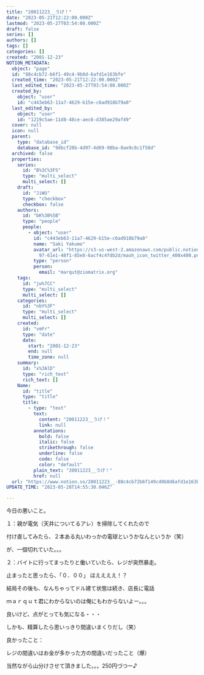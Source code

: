 ```yaml
---
title: "20011223__うげ！"
date: "2023-05-21T12:22:00.000Z"
lastmod: "2023-05-27T03:54:00.000Z"
draft: false
series: []
authors: []
tags: []
categories: []
created: "2001-12-23"
NOTION_METADATA:
  object: "page"
  id: "88c4cb72-b6f1-49c4-9b8d-6afd1e163bfe"
  created_time: "2023-05-21T12:22:00.000Z"
  last_edited_time: "2023-05-27T03:54:00.000Z"
  created_by:
    object: "user"
    id: "c443eb63-11a7-4629-b15e-c6ad918b79a0"
  last_edited_by:
    object: "user"
    id: "1219c5ae-11d8-48ce-aec6-d385ae29af49"
  cover: null
  icon: null
  parent:
    type: "database_id"
    database_id: "9dbcf20b-4d97-4d69-98ba-8ae9c8c1f58d"
  archived: false
  properties:
    series:
      id: "B%3C%3FS"
      type: "multi_select"
      multi_select: []
    draft:
      id: "JiWU"
      type: "checkbox"
      checkbox: false
    authors:
      id: "bK%3B%5B"
      type: "people"
      people:
        - object: "user"
          id: "c443eb63-11a7-4629-b15e-c6ad918b79a0"
          name: "Saki Yakumo"
          avatar_url: "https://s3-us-west-2.amazonaws.com/public.notion-static.com/3ad1c4\
            97-61e1-48f1-85e8-6acf4c4fdb2d/maoh_icon_twitter_400x400.png"
          type: "person"
          person:
            email: "marqut@ziomatrix.org"
    tags:
      id: "jw%7CC"
      type: "multi_select"
      multi_select: []
    categories:
      id: "nbY%3F"
      type: "multi_select"
      multi_select: []
    created:
      id: "vmFr"
      type: "date"
      date:
        start: "2001-12-23"
        end: null
        time_zone: null
    summary:
      id: "x%3AlD"
      type: "rich_text"
      rich_text: []
    Name:
      id: "title"
      type: "title"
      title:
        - type: "text"
          text:
            content: "20011223__うげ！"
            link: null
          annotations:
            bold: false
            italic: false
            strikethrough: false
            underline: false
            code: false
            color: "default"
          plain_text: "20011223__うげ！"
          href: null
  url: "https://www.notion.so/20011223__-88c4cb72b6f149c49b8d6afd1e163bfe"
UPDATE_TIME: "2023-05-28T14:55:30.046Z"

---
```

<link rel="stylesheet" href="https://cdn.jsdelivr.net/npm/katex@0.16.2/dist/katex.min.css" integrity="sha384-bYdxxUwYipFNohQlHt0bjN/LCpueqWz13HufFEV1SUatKs1cm4L6fFgCi1jT643X" crossorigin="anonymous">


今日の悪いこと。


１：親が電気（天井についてるアレ）を掃除してくれたので


付け直してみたら、２本ある丸いわっかの電球というかなんというか（笑）


が、一個切れていた。。。


２：バイトに行ってまったりと働いていたら、レジが突然暴走。


止まったと思ったら、「０．００」 ほええええ！？


結局その後も、なんちゃってドル建て状態は続き、店長に電話


ｍａｒｑｕｔ君にわからないのは俺にもわからないよー。。。


良いけど、点がとっても気になる・・・


しかも、精算したら思いっきり間違いまくりだし（笑）


良かったこと：


レジの間違いはお金が多かった方の間違いだったこと（爆）


当然ながら山分けさせて頂きました。。。250円づつー♪

